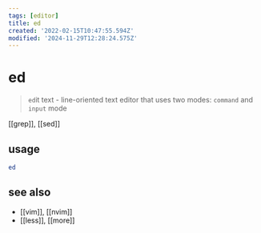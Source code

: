 ```yaml
---
tags: [editor]
title: ed
created: '2022-02-15T10:47:55.594Z'
modified: '2024-11-29T12:28:24.575Z'
---
```


# ed

> `ed`it text - line-oriented text editor that uses two modes: `command` and `input` mode

[[grep]], [[sed]]

## usage

```sh
ed
```

## see also

- [[vim]], [[nvim]]
- [[less]], [[more]]
